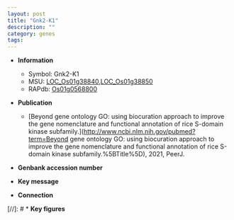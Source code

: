 ```yaml
---
layout: post
title: "Gnk2-K1"
description: ""
category: genes
tags: 
---
```


* **Information**  
    + Symbol: Gnk2-K1  
    + MSU: [LOC_Os01g38840](http://rice.uga.edu/cgi-bin/ORF_infopage.cgi?orf=LOC_Os01g38840),[LOC_Os01g38850](http://rice.uga.edu/cgi-bin/ORF_infopage.cgi?orf=LOC_Os01g38850)  
    + RAPdb: [Os01g0568800](https://rapdb.dna.affrc.go.jp/locus/?name=Os01g0568800)  

* **Publication**  
    + [Beyond gene ontology GO: using biocuration approach to improve the gene nomenclature and functional annotation of rice S-domain kinase subfamily.](http://www.ncbi.nlm.nih.gov/pubmed?term=Beyond gene ontology GO: using biocuration approach to improve the gene nomenclature and functional annotation of rice S-domain kinase subfamily.%5BTitle%5D), 2021, PeerJ.

* **Genbank accession number**  

* **Key message**  

* **Connection**  

[//]: # * **Key figures**  


